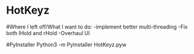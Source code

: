 # HotKeyz

#Where I left off/What I want to do:
-implement better multi-threading
-Fix both lHold and rHold
-Overhaul UI

#PyInstaller
Python3 -m PyInstaller HotKeyz.pyw
